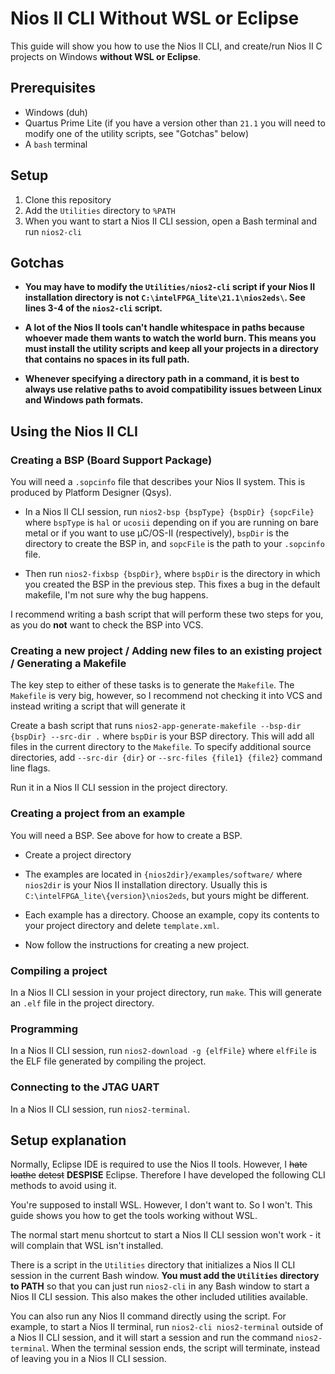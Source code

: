 # Nios II CLI Without WSL or Eclipse

This guide will show you how to use the Nios II CLI, and create/run Nios II C projects on Windows **without WSL or Eclipse**.

## Prerequisites

* Windows (duh)
* Quartus Prime Lite (if you have a version other than `21.1` you will need to modify one of the utility scripts, see "Gotchas" below)
* A `bash` terminal

## Setup

1. Clone this repository
2. Add the `Utilities` directory to `%PATH`
3. When you want to start a Nios II CLI session, open a Bash terminal and run `nios2-cli`

## Gotchas

* **You may have to modify the `Utilities/nios2-cli` script if your Nios II installation directory is not `C:\intelFPGA_lite\21.1\nios2eds\`. See lines 3-4 of the `nios2-cli` script.**

* **A lot of the Nios II tools can't handle whitespace in paths because whoever made them wants to watch the world burn. This means you must install the utility scripts and keep all your projects in a directory that contains no spaces in its full path.**

* **Whenever specifying a directory path in a command, it is best to always use relative paths to avoid compatibility issues between Linux and Windows path formats.**

## Using the Nios II CLI

### Creating a BSP (Board Support Package)

You will need a `.sopcinfo` file that describes your Nios II system. This is produced by Platform Designer (Qsys).

* In a Nios II CLI session, run `nios2-bsp {bspType} {bspDir} {sopcFile}` where `bspType` is `hal` or `ucosii` depending on if you are running on bare metal or if you want to use μC/OS-II (respectively), `bspDir` is the directory to create the BSP in, and `sopcFile` is the path to your `.sopcinfo` file.

* Then run `nios2-fixbsp {bspDir}`, where `bspDir` is the directory in which you created the BSP in the previous step. This fixes a bug in the default makefile, I'm not sure why the bug happens.

I recommend writing a bash script that will perform these two steps for you, as you do **not** want to check the BSP into VCS.

### Creating a new project / Adding new files to an existing project / Generating a Makefile

The key step to either of these tasks is to generate the `Makefile`. The `Makefile` is very big, however, so I recommend not checking it into VCS and instead writing a script that will generate it

Create a bash script that runs `nios2-app-generate-makefile --bsp-dir {bspDir} --src-dir .` where `bspDir` is your BSP directory. This will add all files in the current directory to the `Makefile`. To specify additional source directories, add `--src-dir {dir}` or `--src-files {file1} {file2}` command line flags.

Run it in a Nios II CLI session in the project directory.

### Creating a project from an example

You will need a BSP. See above for how to create a BSP.

* Create a project directory

* The examples are located in `{nios2dir}/examples/software/` where `nios2dir` is your Nios II installation directory. Usually this is `C:\intelFPGA_lite\{version}\nios2eds`, but yours might be different.

* Each example has a directory. Choose an example, copy its contents to your project directory and delete `template.xml`.

* Now follow the instructions for creating a new project.

### Compiling a project

In a Nios II CLI session in your project directory, run `make`. This will generate an `.elf` file in the project directory.

### Programming

In a Nios II CLI session, run `nios2-download -g {elfFile}` where `elfFile` is the ELF file generated by compiling the project.

### Connecting to the JTAG UART

In a Nios II CLI session, run `nios2-terminal`.

## Setup explanation

Normally, Eclipse IDE is required to use the Nios II tools. However, I ~~hate~~ ~~loathe~~ ~~detest~~ **DESPISE** Eclipse. Therefore I have developed the following CLI methods to avoid using it.

You're supposed to install WSL. However, I don't want to. So I won't. This guide shows you how to get the tools working without WSL.

The normal start menu shortcut to start a Nios II CLI session won't work - it will complain that WSL isn't installed.

There is a script in the `Utilities` directory that initializes a Nios II CLI session in the current Bash window. **You must add the `Utilities` directory to PATH** so that you can just run `nios2-cli` in any Bash window to start a Nios II CLI session. This also makes the other included utilities available.

You can also run any Nios II command directly using the script. For example, to start a Nios II terminal, run `nios2-cli nios2-terminal` outside of a Nios II CLI session, and it will start a session and run the command `nios2-terminal`. When the terminal session ends, the script will terminate, instead of leaving you in a Nios II CLI session.
